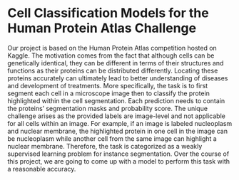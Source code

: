 # Cell Classification Models for the Human Protein Atlas Challenge

Our project is based on the Human Protein Atlas competition hosted on Kaggle. The motivation comes from the fact that although cells can be genetically identical, they can be different in terms of their structures and functions as their proteins can be distributed differently. Locating these proteins accurately can ultimately lead to better understanding of diseases and development of treatments. More specifically, the task is to first segment each cell in a microscope image then to classify the protein highlighted within the cell segmentation. Each prediction needs to contain the proteins’ segmentation masks and probability score. The unique challenge arises as the provided labels are image-level and not applicable for all cells within an image. For example, if an image is labeled nucleoplasm and nuclear membrane, the highlighted protein in one cell in the image can be nucleoplasm while another cell from the same image can highlight a nuclear membrane. Therefore, the task is categorized as a weakly supervised learning problem for instance segmentation. Over the course of this project, we are going to come up with a model to perform this task with a reasonable accuracy. 
